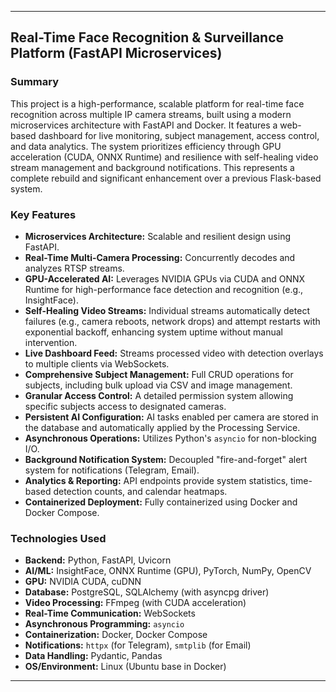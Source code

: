 
---

## Real-Time Face Recognition & Surveillance Platform (FastAPI Microservices)

### Summary

This project is a high-performance, scalable platform for real-time face recognition across multiple IP camera streams, built using a modern microservices architecture with FastAPI and Docker. It features a web-based dashboard for live monitoring, subject management, access control, and data analytics. The system prioritizes efficiency through GPU acceleration (CUDA, ONNX Runtime) and resilience with self-healing video stream management and background notifications. This represents a complete rebuild and significant enhancement over a previous Flask-based system.

### Key Features

* **Microservices Architecture:** Scalable and resilient design using FastAPI.
* **Real-Time Multi-Camera Processing:** Concurrently decodes and analyzes RTSP streams.
* **GPU-Accelerated AI:** Leverages NVIDIA GPUs via CUDA and ONNX Runtime for high-performance face detection and recognition (e.g., InsightFace).
* **Self-Healing Video Streams:** Individual streams automatically detect failures (e.g., camera reboots, network drops) and attempt restarts with exponential backoff, enhancing system uptime without manual intervention.
* **Live Dashboard Feed:** Streams processed video with detection overlays to multiple clients via WebSockets.
* **Comprehensive Subject Management:** Full CRUD operations for subjects, including bulk upload via CSV and image management.
* **Granular Access Control:** A detailed permission system allowing specific subjects access to designated cameras.
* **Persistent AI Configuration:** AI tasks enabled per camera are stored in the database and automatically applied by the Processing Service.
* **Asynchronous Operations:** Utilizes Python's `asyncio` for non-blocking I/O.
* **Background Notification System:** Decoupled "fire-and-forget" alert system for notifications (Telegram, Email).
* **Analytics & Reporting:** API endpoints provide system statistics, time-based detection counts, and calendar heatmaps.
* **Containerized Deployment:** Fully containerized using Docker and Docker Compose.

### Technologies Used

* **Backend:** Python, FastAPI, Uvicorn
* **AI/ML:** InsightFace, ONNX Runtime (GPU), PyTorch, NumPy, OpenCV
* **GPU:** NVIDIA CUDA, cuDNN
* **Database:** PostgreSQL, SQLAlchemy (with asyncpg driver)
* **Video Processing:** FFmpeg (with CUDA acceleration)
* **Real-Time Communication:** WebSockets
* **Asynchronous Programming:** `asyncio`
* **Containerization:** Docker, Docker Compose
* **Notifications:** `httpx` (for Telegram), `smtplib` (for Email)
* **Data Handling:** Pydantic, Pandas
* **OS/Environment:** Linux (Ubuntu base in Docker)

---
